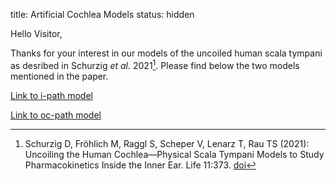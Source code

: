 title: Artificial Cochlea Models
status: hidden

Hello Visitor,

Thanks for your interest in our models of the uncoiled human scala tympani as desribed in Schurzig _et al._ 2021[^fußnote]. Please find below the two models mentioned in the paper. 


[Link to i-path model](01_workgroups/cas/methods/cochlearmodelling/uncoiled_st_ipath.zip)


[Link to oc-path model](01_workgroups/cas/methods/cochlearmodelling/uncoiled_st_ocpath.zip)


[^fußnote]: Schurzig D, Fröhlich M, Raggl S, Scheper V, Lenarz T, Rau TS (2021): Uncoiling the Human Cochlea—Physical Scala Tympani
Models to Study Pharmacokinetics Inside the Inner Ear. Life 11:373. [doi](https://doi.org/10.3390/life11050373)
